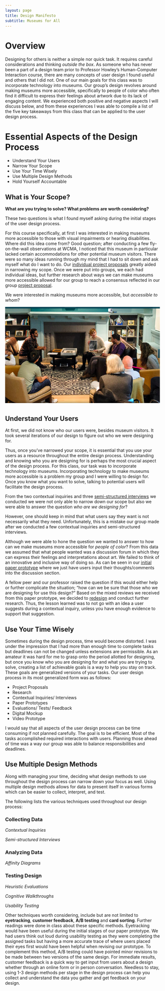 ```yaml
---
layout: page
title: Design Manifesto 
subtitle: Museums for All 
---
```


# Overview 
Designing for others is neither a simple nor quick task. It requires careful considerations and thinking *outside the box*. As someone who has never been a part of a design team prior to Professor Howley’s Human-Computer Interaction course, there are many concepts of user design I found useful and others that I did not. One of our main goals for this class was to incorporate technology into museums. Our group’s design revolves around making museums more accessible, specifically to people of color who often find it difficult to express their feelings about artwork due to its lack of engaging content. We experienced both positive and negative aspects I will discuss below, and from these experiences I was able to compile a list of the five key takeaways from this class that can be applied to the user design process. 
  
# Essential Aspects of the Design Process
* Understand Your Users
* Narrow Your Scope 
* Use Your Time Wisely 
* Use Multiple Design Methods 
* Hold Yourself Accountable 

## What is Your Scope? 

**What are you trying to solve? What problems are worth considering?** 

These two questions is what I found myself asking during the initial stages of the user design process. 

For this course specifically, at first I was interested in making museums more accessible to those with visual impairments or hearing disabilities. Where did this idea come from? Good question; after conducting a few fly-on-the-wall observations at WCMA, I noticed that this museum in particular lacked certain accommodations for other potential museum visitors. There were so many ideas running through my mind that I had to sit down and ask myself what do I want to do. Our [individual project proposals](https://elvira-alonso.github.io/project-proposal/) greatly aided in narrowing my scope. Once we were put into groups, we each had individual ideas, but further research about ways we can make museums more accessible allowed for our group to reach a consensus reflected in our group [project proposal](https://museumsforall.github.io/project-proposal/). 

We were interested in making museums more accessible, but *accessible to whom*? 

<p align="center">
  <img src="/img/museum.png">
</p>


## Understand Your Users 

At first, we did not know who our users were, besides museum visitors. It took several iterations of our design to figure out who we were designing for. 

Thus, once you’ve narrowed your scope, it is essential that you use your users as a resource throughout the entire design process. Understanding and knowing who you are designing for is perhaps the most crucial aspect of the design process. For this class, our task was to incorporate technology into museums. Incorporating technology to make museums more accessible is a problem my group and I were willing to design for. Once you know what you want to solve, talking to potential users will facilitate the design process. 

From the two contextual inquiries and three [semi-structured interviews](https://museumsforall.github.io/2018-10-04-contextual-inquiry-review/) we conducted we were not only able to narrow down our scope but also we were able to answer the question *who are we designing for*?  

However, one should keep in mind that what users say they want is not necessarily what they need. Unfortunately, this is a mistake our group made after we conducted a few contextual inquiries and semi-structured interviews. 

Although we were able to hone the question we wanted to answer to how can we make museums more accessible for *people of color*? From this data we assumed that what people wanted was a discussion forum in which they can express their feelings and interpretations about art. We failed to think of an innovative and inclusive way of doing so. As can be seen in our [initial paper prototype](https://museumsforall.github.io/2018-10-29-Paper-Prototype/) where we just have users input their thoughts/comments into the discussion section. 

A fellow peer and our professor raised the question if this would either help or further complicate the situation; “how can we be sure that those who we are designing for use this design?” Based on the mixed reviews we received from this paper prototype, we decided to [redesign](https://museumsforall.github.io/2018-11-01-Design-Review-Revision/) and conduct further research. Thus, the lesson learned was to not go with an idea a user suggests during a contextual inquiry, unless you have enough evidence to support that suggestion. 

## Use Your Time Wisely 
Sometimes during the design process, time would become distorted. I was under the impression that I had more than enough time to complete tasks but deadlines can not be changed unless extensions are permissible. As an amateur it was hard for me to grasp onto the period allotted for designing, but once you know who you are designing for and what you are trying to solve, creating a list of achievable goals is a way to help you stay on track. These goals are generalized versions of your tasks. Our user design process in its most generalized form was as follows:
* Project Proposals 
* Research 
* Contextual Inquiries/ Interviews 
* Paper Prototypes
* Evaluations/ Tests/ Feedback
* Digital Mockup
* Video Prototype 

I would say that all aspects of the user design process can be time consuming if not planned carefully. The goal is to be efficient. Most of the tasks accomplished required interactions with users. Planning those ahead of time was a way our group was able to balance responsibilities and deadlines. 

## Use Multiple Design Methods 
Along with managing your time, deciding what design methods to use throughout the design process can narrow down your focus as well. Using multiple design methods allows for data to present itself in various forms which can be easier to collect, interpret, and test. 

The following lists the various techniques used throughout our design process: 

### Collecting Data 
*Contextual Inquiries*

*Semi-structured Interviews* 


### Analyzing Data 
*Affinity Diagrams* 

### Testing Design 
*Heuristic Evaluations*

*Cognitive Walkthroughs*

*Usability Testing* 

Other techniques worth considering, include but are not limited to **eyetracking**, **customer feedback**, **A/B testing** and **card sorting**. Further readings were done in class about these specific methods. Eyetracking would have been useful during the initial stages of our paper prototype. We had users think out loud during usability testing as they were completing the assigned tasks but having a more accurate trace of where users placed their eyes first would have been helpful when revising our prototype. To complement this method, A/B testing could have pointed minor revisions to be made between two versions of the same design. For immediate results, customer feedback is a quick way to get input from users about a design whether through an online form or in person conversation. Needless to stay, using 1-3 design methods per stage in the design process can help you collect and understand the data you gather and get feedback on your design. 


